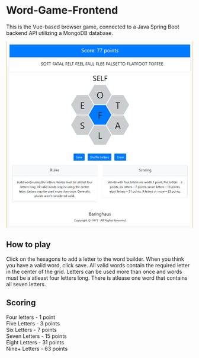 # Word-Game-Frontend


This is the Vue-based browser game, connected to a Java Spring Boot backend API utilizing a MongoDB database. 

![Game image](https://github.com/cuponadesk/Word-Game-Frontend/blob/main/images/readme.jpg?raw=true)


## How to play
Click on the hexagons to add a letter to the word builder. When you think you have a valid word, click save. All valid words contain the required letter in the center of the grid. Letters can be used more than once and words must be a atleast four letters long. There is atlease one word that contains all seven letters.

## Scoring

Four letters  - 1 point  
Five Letters  - 3 points  
Six Letters   - 7 points  
Seven Letters - 15 points  
Eight Letters - 31 points  
Nine+ Letters - 63 points  

